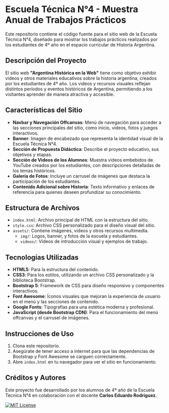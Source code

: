 # Escuela Técnica N°4 - Muestra Anual de Trabajos Prácticos

Este repositorio contiene el código fuente para el sitio web de la Escuela Técnica N°4, diseñado para mostrar los trabajos prácticos realizados por los estudiantes de 4º año en el espacio curricular de Historia Argentina.

## Descripción del Proyecto

El sitio web **"Argentina Histórica en la Web"** tiene como objetivo exhibir videos y otros materiales educativos sobre la historia argentina, creados por los estudiantes de 4º año. Los videos y recursos visuales reflejan distintos períodos y eventos históricos de Argentina, permitiendo a los visitantes aprender de manera atractiva y accesible.

## Características del Sitio

- **Navbar y Navegación Offcanvas**: Menú de navegación para acceder a las secciones principales del sitio, como inicio, videos, fotos y juegos interactivos.
- **Banner**: Imagen de encabezado que representa la identidad visual de la Escuela Técnica N°4.
- **Sección de Propuesta Didáctica**: Describe el proyecto educativo, sus objetivos y etapas.
- **Sección de Videos de los Alumnos**: Muestra videos embebidos de YouTube creados por los estudiantes, con descripciones detalladas de los temas históricos.
- **Galería de Fotos**: Incluye un carrusel de imágenes que destaca la participación de los estudiantes.
- **Contenido Adicional sobre Historia**: Texto informativo y enlaces de referencia para quienes deseen profundizar su conocimiento.

## Estructura de Archivos

- `index.html`: Archivo principal de HTML con la estructura del sitio.
- `style.css`: Archivo CSS personalizado para el diseño visual del sitio.
- `assets/`: Contiene imágenes, videos y otros recursos multimedia.
  - `img/`: Logos, banner, y fotos de la escuela y estudiantes.
  - `videos/`: Videos de introducción visual y ejemplos de trabajo.

## Tecnologías Utilizadas

- **HTML5**: Para la estructura del contenido.
- **CSS3**: Para los estilos, utilizando un archivo CSS personalizado y la biblioteca Bootstrap.
- **Bootstrap 5**: Framework de CSS para diseño responsivo y componentes interactivos.
- **Font Awesome**: Íconos visuales que mejoran la experiencia de usuario en el menú y las secciones de contenido.
- **Google Fonts**: Tipografías para una estética moderna y profesional.
- **JavaScript (desde Bootstrap CDN)**: Para el funcionamiento del menú offcanvas y el carrusel de imágenes.

## Instrucciones de Uso

1. Clona este repositorio.
2. Asegúrate de tener acceso a internet para que las dependencias de Bootstrap y Font Awesome se carguen correctamente.
3. Abre `index.html` en tu navegador para ver el sitio en funcionamiento.

## Créditos y Autores

Este proyecto fue desarrollado por los alumnos de 4º año de la Escuela Técnica N°4 en colaboración con el docente **Carlos Eduardo Rodríguez**.

[![MIT License](https://img.shields.io/badge/License-MIT-green.svg)](https://choosealicense.com/licenses/mit/)

